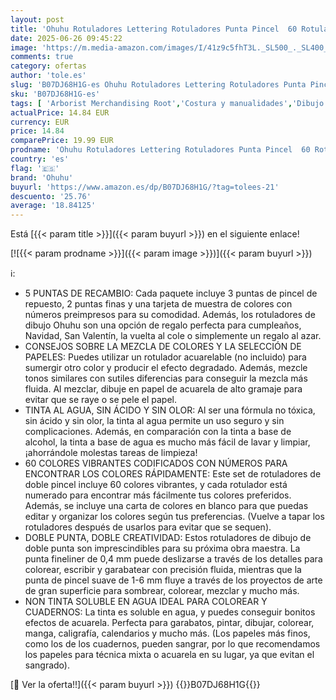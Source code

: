 ```yaml
---
layout: post
title: 'Ohuhu Rotuladores Lettering Rotuladores Punta Pincel  60 Rotuladores Doble Punta  Profesionales Punta Fina Acuarelables para Adultos Dibujo  Caligrafía  Lettering  Mandalas'
date: 2025-06-26 09:45:22
image: 'https://m.media-amazon.com/images/I/41z9c5fhT3L._SL500_._SL400_.jpg'
comments: true
category: ofertas
author: 'tole.es'
slug: 'B07DJ68H1G-es Ohuhu Rotuladores Lettering Rotuladores Punta Pincel 60...'
sku: 'B07DJ68H1G-es'
tags: [ 'Arborist Merchandising Root','Costura y manualidades','Dibujo','Hogar y cocina','Marcadores','Materiales de dibujo','Oficina y papelería','Self Service','Special Features Stores','Top Brands Office Selection','Top Brands Office Stationary','ea2646c3-be00-45fe-8702-34c4f95305c9_0','ea2646c3-be00-45fe-8702-34c4f95305c9_4301','ohuhu','rotuladores','🇪🇸', ]
actualPrice: 14.84 EUR
currency: EUR
price: 14.84
comparePrice: 19.99 EUR
prodname: 'Ohuhu Rotuladores Lettering Rotuladores Punta Pincel  60 Rotuladores Doble Punta  Profesionales Punta Fina Acuarelables para Adultos Dibujo  Caligrafía  Lettering  Mandalas'
country: 'es'
flag: '🇪🇸'
brand: 'Ohuhu'
buyurl: 'https://www.amazon.es/dp/B07DJ68H1G/?tag=tolees-21'
descuento: '25.76'
average: '18.84125'
---
```


Está [{{< param title >}}]({{< param buyurl >}}) en el siguiente enlace!

[![{{< param prodname >}}]({{< param image >}})]({{< param buyurl >}})

ℹ️:

- 5 PUNTAS DE RECAMBIO: Cada paquete incluye 3 puntas de pincel de repuesto, 2 puntas finas y una tarjeta de muestra de colores con números preimpresos para su comodidad. Además, los rotuladores de dibujo Ohuhu son una opción de regalo perfecta para cumpleaños, Navidad, San Valentín, la vuelta al cole o simplemente un regalo al azar.
- CONSEJOS SOBRE LA MEZCLA DE COLORES Y LA SELECCIÓN DE PAPELES: Puedes utilizar un rotulador acuarelable (no incluido) para sumergir otro color y producir el efecto degradado. Además, mezcle tonos similares con sutiles diferencias para conseguir la mezcla más fluida. Al mezclar, dibuje en papel de acuarela de alto gramaje para evitar que se raye o se pele el papel.
- TINTA AL AGUA, SIN ÁCIDO Y SIN OLOR: Al ser una fórmula no tóxica, sin ácido y sin olor, la tinta al agua permite un uso seguro y sin complicaciones. Además, en comparación con la tinta a base de alcohol, la tinta a base de agua es mucho más fácil de lavar y limpiar, ¡ahorrándole molestas tareas de limpieza!
- 60 COLORES VIBRANTES CODIFICADOS CON NÚMEROS PARA ENCONTRAR LOS COLORES RÁPIDAMENTE: Este set de rotuladores de doble pincel incluye 60 colores vibrantes, y cada rotulador está numerado para encontrar más fácilmente tus colores preferidos. Además, se incluye una carta de colores en blanco para que puedas editar y organizar los colores según tus preferencias. (Vuelve a tapar los rotuladores después de usarlos para evitar que se sequen).
- DOBLE PUNTA, DOBLE CREATIVIDAD: Estos rotuladores de dibujo de doble punta son imprescindibles para su próxima obra maestra. La punta fineliner de 0,4 mm puede deslizarse a través de los detalles para colorear, escribir y garabatear con precisión fluida, mientras que la punta de pincel suave de 1-6 mm fluye a través de los proyectos de arte de gran superficie para sombrear, colorear, mezclar y mucho más.
- NON TINTA SOLUBLE EN AGUA IDEAL PARA COLOREAR Y CUADERNOS: La tinta es soluble en agua, y puedes conseguir bonitos efectos de acuarela. Perfecta para garabatos, pintar, dibujar, colorear, manga, caligrafía, calendarios y mucho más. (Los papeles más finos, como los de los cuadernos, pueden sangrar, por lo que recomendamos los papeles para técnica mixta o acuarela en su lugar, ya que evitan el sangrado).

[🛒 Ver la oferta!!]({{< param buyurl >}})
{{<world>}}B07DJ68H1G{{</world>}}
